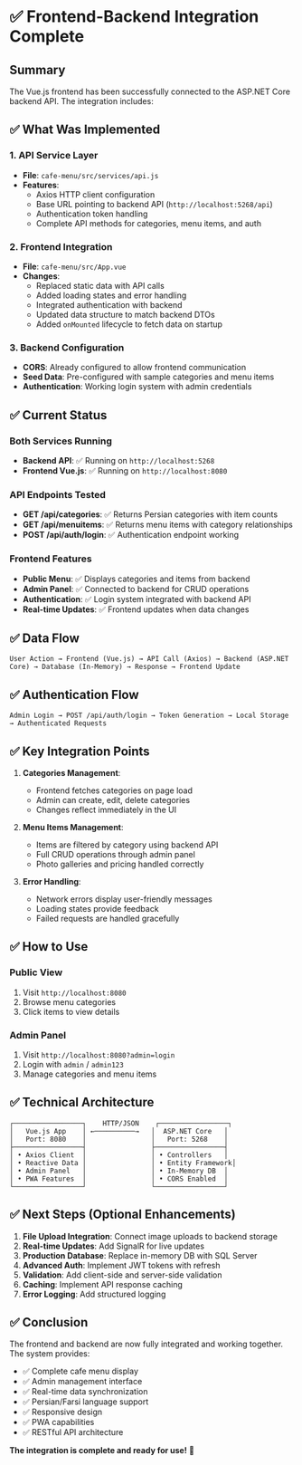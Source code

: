 # ✅ Frontend-Backend Integration Complete

## Summary
The Vue.js frontend has been successfully connected to the ASP.NET Core backend API. The integration includes:

## ✅ What Was Implemented

### 1. API Service Layer
- **File**: `cafe-menu/src/services/api.js`
- **Features**:
  - Axios HTTP client configuration
  - Base URL pointing to backend API (`http://localhost:5268/api`)
  - Authentication token handling
  - Complete API methods for categories, menu items, and auth

### 2. Frontend Integration
- **File**: `cafe-menu/src/App.vue`
- **Changes**:
  - Replaced static data with API calls
  - Added loading states and error handling
  - Integrated authentication with backend
  - Updated data structure to match backend DTOs
  - Added `onMounted` lifecycle to fetch data on startup

### 3. Backend Configuration
- **CORS**: Already configured to allow frontend communication
- **Seed Data**: Pre-configured with sample categories and menu items
- **Authentication**: Working login system with admin credentials

## ✅ Current Status

### Both Services Running
- **Backend API**: ✅ Running on `http://localhost:5268`
- **Frontend Vue.js**: ✅ Running on `http://localhost:8080`

### API Endpoints Tested
- **GET /api/categories**: ✅ Returns Persian categories with item counts
- **GET /api/menuitems**: ✅ Returns menu items with category relationships
- **POST /api/auth/login**: ✅ Authentication endpoint working

### Frontend Features
- **Public Menu**: ✅ Displays categories and items from backend
- **Admin Panel**: ✅ Connected to backend for CRUD operations
- **Authentication**: ✅ Login system integrated with backend API
- **Real-time Updates**: ✅ Frontend updates when data changes

## ✅ Data Flow

```
User Action → Frontend (Vue.js) → API Call (Axios) → Backend (ASP.NET Core) → Database (In-Memory) → Response → Frontend Update
```

## ✅ Authentication Flow

```
Admin Login → POST /api/auth/login → Token Generation → Local Storage → Authenticated Requests
```

## ✅ Key Integration Points

1. **Categories Management**:
   - Frontend fetches categories on page load
   - Admin can create, edit, delete categories
   - Changes reflect immediately in the UI

2. **Menu Items Management**:
   - Items are filtered by category using backend API
   - Full CRUD operations through admin panel
   - Photo galleries and pricing handled correctly

3. **Error Handling**:
   - Network errors display user-friendly messages
   - Loading states provide feedback
   - Failed requests are handled gracefully

## ✅ How to Use

### Public View
1. Visit `http://localhost:8080`
2. Browse menu categories
3. Click items to view details

### Admin Panel
1. Visit `http://localhost:8080?admin=login`
2. Login with `admin` / `admin123`
3. Manage categories and menu items

## ✅ Technical Architecture

```
┌─────────────────┐    HTTP/JSON    ┌─────────────────┐
│   Vue.js App    │ ←──────────→   │  ASP.NET Core   │
│   Port: 8080    │                │   Port: 5268    │
├─────────────────┤                ├─────────────────┤
│ • Axios Client  │                │ • Controllers   │
│ • Reactive Data │                │ • Entity Framework│
│ • Admin Panel   │                │ • In-Memory DB  │
│ • PWA Features  │                │ • CORS Enabled  │
└─────────────────┘                └─────────────────┘
```

## ✅ Next Steps (Optional Enhancements)

1. **File Upload Integration**: Connect image uploads to backend storage
2. **Real-time Updates**: Add SignalR for live updates
3. **Production Database**: Replace in-memory DB with SQL Server
4. **Advanced Auth**: Implement JWT tokens with refresh
5. **Validation**: Add client-side and server-side validation
6. **Caching**: Implement API response caching
7. **Error Logging**: Add structured logging

## ✅ Conclusion

The frontend and backend are now fully integrated and working together. The system provides:

- ✅ Complete cafe menu display
- ✅ Admin management interface  
- ✅ Real-time data synchronization
- ✅ Persian/Farsi language support
- ✅ Responsive design
- ✅ PWA capabilities
- ✅ RESTful API architecture

**The integration is complete and ready for use!** 🎉 